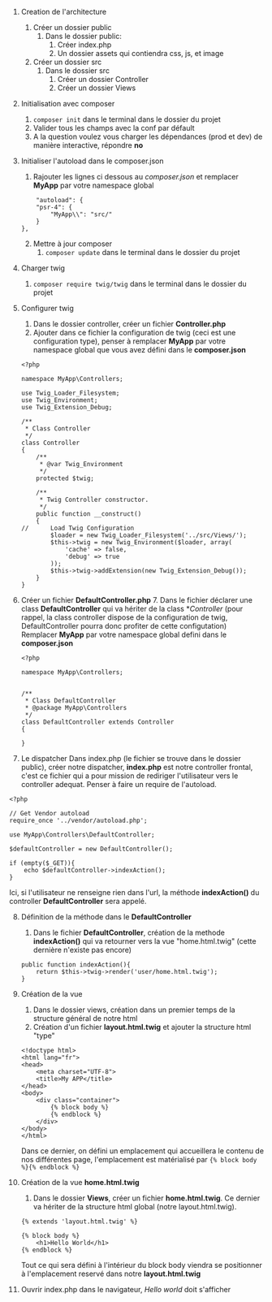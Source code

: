 1. Creation de l'architecture
	1. Créer un dossier public
		1. Dans le dossier public:
			1. Créer index.php
			1. Un dossier assets qui contiendra css, js, et image
	1. Créer un dossier src
		1. Dans le dossier src
			1. Créer un dossier Controller
			1. Créer un dossier Views

2. Initialisation avec composer
	1. `composer init` dans le terminal dans le dossier du projet
	2. Valider tous les champs avec la conf par défault
	3. A la question voulez vous charger les dépendances (prod et dev) de manière interactive, répondre **no**

3. Initialiser l'autoload dans le composer.json
	1. Rajouter les lignes ci dessous au *composer.json* et remplacer **MyApp** par votre namespace global
	```
	    "autoload": {
        "psr-4": {
            "MyApp\\": "src/"
        }
    },
    ```
    2. Mettre à jour composer
    	1. `composer update` dans le terminal dans le dossier du projet

4. Charger twig
	1. `composer require twig/twig` dans le terminal dans le dossier du projet

5. Configurer twig
	1. Dans le dossier controller, créer un fichier **Controller.php**
	2. Ajouter dans ce fichier la configuration de twig (ceci est une configuration type), penser à remplacer **MyApp** par votre namespace global que vous avez défini dans le **composer.json**
	```
	<?php

	namespace MyApp\Controllers;

	use Twig_Loader_Filesystem;
	use Twig_Environment;
	use Twig_Extension_Debug;

	/**
	 * Class Controller
	 */
	class Controller
	{
		/**
		 * @var Twig_Environment
		 */
		protected $twig;

		/**
		 * Twig Controller constructor.
		 */
		public function __construct()
		{
	//		Load Twig Configuration
			$loader = new Twig_Loader_Filesystem('../src/Views/');
			$this->twig = new Twig_Environment($loader, array(
				'cache' => false,
				'debug' => true
			));
			$this->twig->addExtension(new Twig_Extension_Debug());
		}
	}
	```

6. Créer un fichier **DefaultController.php**
	7. Dans le fichier déclarer une class **DefaultController** qui va hériter de la class **Controller* (pour rappel, la class controller dispose de la configuration de twig, DefaultController pourra donc profiter de cette configutation)  
	Remplacer **MyApp** par votre namespace global defini dans le **composer.json**
	```
	<?php

	namespace MyApp\Controllers;


	/**
	 * Class DefaultController
	 * @package MyApp\Controllers
	 */
	class DefaultController extends Controller
	{

	}
	```

7. Le dispatcher
Dans index.php (le fichier se trouve dans le dossier public), créer notre dispatcher, **index.php** est notre controller frontal, c'est ce fichier qui a pour mission de rediriger l'utilisateur vers le controller adequat.
Penser à faire un require de l'autoload.
```
<?php

// Get Vendor autoload
require_once '../vendor/autoload.php';

use MyApp\Controllers\DefaultController;

$defaultController = new DefaultController();

if (empty($_GET)){
	echo $defaultController->indexAction();
}
```
Ici, si l'utilisateur ne renseigne rien dans l'url, la méthode **indexAction()** du controller **DefaultController** sera appelé.

8. Définition de la méthode dans le **DefaultController**
	1. Dans le fichier **DefaultController**, création de la methode **indexAction()** qui va retourner vers la vue "home.html.twig" (cette dernière n'existe pas encore)
	```
	public function indexAction(){
		return $this->twig->render('user/home.html.twig');
	}
	```

9. Création de la vue
	1. Dans le dossier views, création dans un premier temps de la structure général de notre html
	2. Création d'un fichier **layout.html.twig** et ajouter la structure html "type"
	```
	<!doctype html>
	<html lang="fr">
	<head>
	    <meta charset="UTF-8">
	    <title>My APP</title>
	</head>
	<body>
	    <div class="container">
	        {% block body %}
	        {% endblock %}
	    </div>
	</body>
	</html>
	```
	Dans ce dernier, on défini un emplacement qui accueillera le contenu de nos différentes page, l'emplacement est matérialisé par ```{% block body %}{% endblock %}```

10. Création de la vue **home.html.twig**
	1. Dans le dossier **Views**, créer un fichier **home.html.twig**. Ce dernier va hériter de la structure html global (notre layout.html.twig).
	```
	{% extends 'layout.html.twig' %}

	{% block body %}
	    <h1>Hello World</h1>
	{% endblock %}
	```
	Tout ce qui sera défini à l'intérieur du block body viendra se positionner à l'emplacement reservé dans notre **layout.html.twig**

11. Ouvrir index.php dans le navigateur, *Hello world* doit s'afficher

